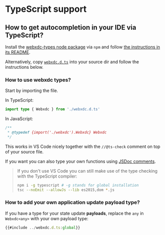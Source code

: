 
# TypeScript support

## How to get autocompletion in your IDE via TypeScript? 

Install the [webxdc-types node package](https://www.npmjs.com/package/webxdc-types#types-for-webxdc) via `npm`
and follow [the instructions in its README](https://www.npmjs.com/package/webxdc-types#usage).

Alternatively, copy
[`webxdc.d.ts`](https://github.com/webxdc/webxdc-types/blob/main/webxdc.d.ts)
into your source dir and follow the instructions below.

### How to use webxdc types? 

Start by importing the file.

In TypeScript: 

```typescript
import type { Webxdc } from './webxdc.d.ts'
```

In JavaScript:

```javascript
/**
 * @typedef {import('./webxdc').Webxdc} Webxdc
 */
```

This works in VS Code nicely together with the `//@ts-check` comment on top of your source file.

If you want you can also type your own functions using [JSDoc comments](https://jsdoc.app/).

> If you don't use VS Code you can still make use of the type checking with the TypeScript compiler:
>
> ```sh
> npm i -g typescript # -g stands for global installation
> tsc --noEmit --allowJs --lib es2015,dom *.js
> ```

### How to add your own application update payload type? 

If you have a type for your state update **payloads**, replace the `any` in `Webxdc<any>` with your own payload type:

```typescript
{{#include ../webxdc.d.ts:global}}
```


